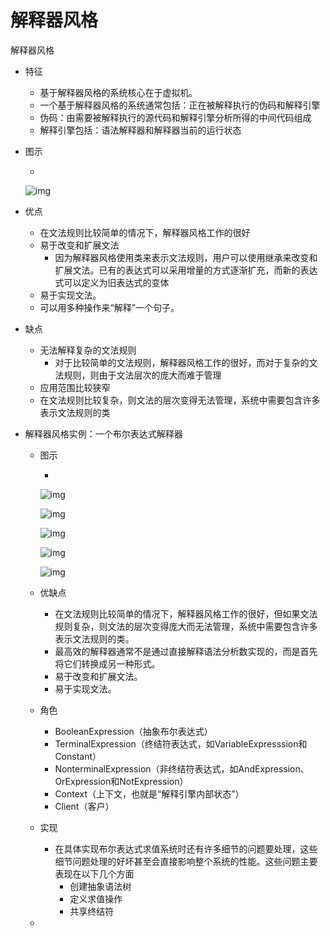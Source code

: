 # 解释器风格

解释器风格

- 特征

  - 基于解释器风格的系统核心在于虚拟机。
  - 一个基于解释器风格的系统通常包括：正在被解释执行的伪码和解释引擎
  - 伪码：由需要被解释执行的源代码和解释引擎分析所得的中间代码组成
  - 解释引擎包括：语法解释器和解释器当前的运行状态

- 图示

  - 

    ![img](https://mubu.com/document_image/e1402a71-f595-4323-a386-f327c4c0e3f6-4644403.jpg)

- 优点

  - 在文法规则比较简单的情况下，解释器风格工作的很好
  - 易于改变和扩展文法
    - 因为解释器风格使用类来表示文法规则，用户可以使用继承来改变和扩展文法。已有的表达式可以采用增量的方式逐渐扩充，而新的表达式可以定义为旧表达式的变体
  - 易于实现文法。
  - 可以用多种操作来“解释”一个句子。

- 缺点

  - 无法解释复杂的文法规则
    - 对于比较简单的文法规则，解释器风格工作的很好，而对于复杂的文法规则，则由于文法层次的庞大而难于管理
  - 应用范围比较狭窄
  - 在文法规则比较复杂，则文法的层次变得无法管理，系统中需要包含许多表示文法规则的类

- 解释器风格实例：一个布尔表达式解释器

  - 图示

    - 

      ![img](https://mubu.com/document_image/96fb3fd8-dd89-450c-9054-c738c90056bb-4644403.jpg)

      ![img](https://mubu.com/document_image/1f60ff83-bad6-4237-b3d8-ed3e41b6a8bb-4644403.jpg)

      ![img](https://mubu.com/document_image/275d6208-1a03-4a75-907f-921958462b3f-4644403.jpg)

      ![img](https://mubu.com/document_image/3b2c4995-3728-4229-9b7e-44a1f3437496-4644403.jpg)

      ![img](https://mubu.com/document_image/d3d238be-d5ad-484f-920d-c7114b11e9c0-4644403.jpg)

  - 优缺点

    - 在文法规则比较简单的情况下，解释器风格工作的很好，但如果文法规则复杂，则文法的层次变得庞大而无法管理，系统中需要包含许多表示文法规则的类。
    - 最高效的解释器通常不是通过直接解释语法分析数实现的，而是首先将它们转换成另一种形式。
    - 易于改变和扩展文法。
    - 易于实现文法。

  - 角色

    - BooleanExpression（抽象布尔表达式）
    - TerminalExpression（终结符表达式，如VariableExpresssion和Constant）
    - NonterminalExpression（非终结符表达式，如AndExpression、OrExpression和NotExpression）
    - Context（上下文，也就是“解释引擎内部状态”）
    - Client（客户）

  - 实现

    - 在具体实现布尔表达式求值系统时还有许多细节的问题要处理，这些细节问题处理的好坏甚至会直接影响整个系统的性能。这些问题主要表现在以下几个方面
      - 创建抽象语法树
      - 定义求值操作
      - 共享终结符

  -  